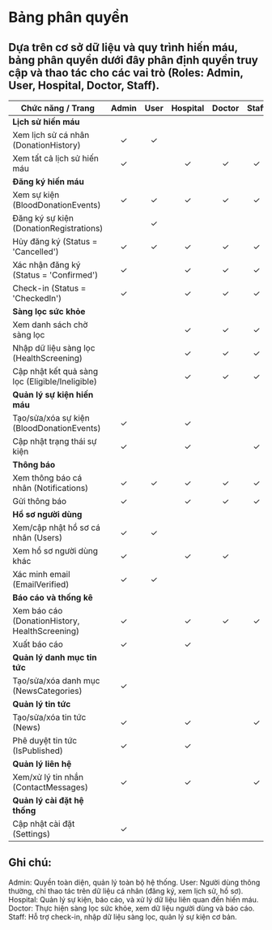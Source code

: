 # Bảng phân quyền
## Dựa trên cơ sở dữ liệu và quy trình hiến máu, bảng phân quyền dưới đây phân định quyền truy cập và thao tác cho các vai trò (Roles: Admin, User, Hospital, Doctor, Staff).

| Chức năng / Trang | Admin | User | Hospital | Doctor | Staff |
|-------------------|:-----:|:----:|:--------:|:------:|:-----:|
| **Lịch sử hiến máu** ||||||
| Xem lịch sử cá nhân (DonationHistory) | ✓ | ✓ |   |   |   |
| Xem tất cả lịch sử hiến máu           | ✓ |   | ✓ | ✓ | ✓ |
| **Đăng ký hiến máu** ||||||
| Xem sự kiện (BloodDonationEvents)      | ✓ | ✓ | ✓ | ✓ | ✓ |
| Đăng ký sự kiện (DonationRegistrations)|   | ✓ |   |   |   |
| Hủy đăng ký (Status = 'Cancelled')     | ✓ | ✓ | ✓ | ✓ | ✓ |
| Xác nhận đăng ký (Status = 'Confirmed')| ✓ |   | ✓ | ✓ | ✓ |
| Check-in (Status = 'CheckedIn')        | ✓ |   | ✓ | ✓ | ✓ |
| **Sàng lọc sức khỏe** ||||||
| Xem danh sách chờ sàng lọc             |   |   | ✓ | ✓ | ✓ |
| Nhập dữ liệu sàng lọc (HealthScreening)|   |   | ✓ | ✓ | ✓ |
| Cập nhật kết quả sàng lọc (Eligible/Ineligible) |   |   | ✓ | ✓ | ✓ |
| **Quản lý sự kiện hiến máu** ||||||
| Tạo/sửa/xóa sự kiện (BloodDonationEvents) | ✓ |   | ✓ |   |   |
| Cập nhật trạng thái sự kiện            | ✓ |   | ✓ |   | ✓ |
| **Thông báo** ||||||
| Xem thông báo cá nhân (Notifications)  | ✓ | ✓ | ✓ | ✓ | ✓ |
| Gửi thông báo                          | ✓ |   | ✓ | ✓ | ✓ |
| **Hồ sơ người dùng** ||||||
| Xem/cập nhật hồ sơ cá nhân (Users)     | ✓ | ✓ |   |   |   |
| Xem hồ sơ người dùng khác              | ✓ |   | ✓ | ✓ |   |
| Xác minh email (EmailVerified)         | ✓ | ✓ |   |   |   |
| **Báo cáo và thống kê** ||||||
| Xem báo cáo (DonationHistory, HealthScreening) | ✓ |   | ✓ | ✓ | ✓ |
| Xuất báo cáo                           | ✓ |   | ✓ |   |   |
| **Quản lý danh mục tin tức** ||||||
| Tạo/sửa/xóa danh mục (NewsCategories)  | ✓ |   |   |   |   |
| **Quản lý tin tức** ||||||
| Tạo/sửa/xóa tin tức (News)             | ✓ |   | ✓ |   | ✓ |
| Phê duyệt tin tức (IsPublished)        | ✓ |   | ✓ |   |   |
| **Quản lý liên hệ** ||||||
| Xem/xử lý tin nhắn (ContactMessages)   | ✓ |   | ✓ |   | ✓ |
| **Quản lý cài đặt hệ thống** ||||||
| Cập nhật cài đặt (Settings)            | ✓ |   |   |   |   |

## Ghi chú:

Admin: Quyền toàn diện, quản lý toàn bộ hệ thống.
User: Người dùng thông thường, chỉ thao tác trên dữ liệu cá nhân (đăng ký, xem lịch sử, hồ sơ).
Hospital: Quản lý sự kiện, báo cáo, và xử lý dữ liệu liên quan đến hiến máu.
Doctor: Thực hiện sàng lọc sức khỏe, xem dữ liệu người dùng và báo cáo.
Staff: Hỗ trợ check-in, nhập dữ liệu sàng lọc, quản lý sự kiện cơ bản.